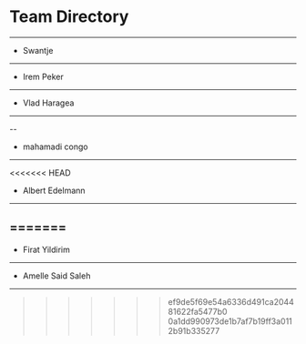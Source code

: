 # Team Directory

---
- Swantje
---
- Irem Peker
---


- Vlad Haragea
---
--
- mahamadi congo
---
<<<<<<< HEAD
- Albert Edelmann
---
=======
--
- Firat Yildirim
---
- Amelle Said Saleh
---
>>>>>>> ef9de5f69e54a6336d491ca204481622fa5477b0
>>>>>>> 0a1dd990973de1b7af7b19ff3a0112b91b335277
